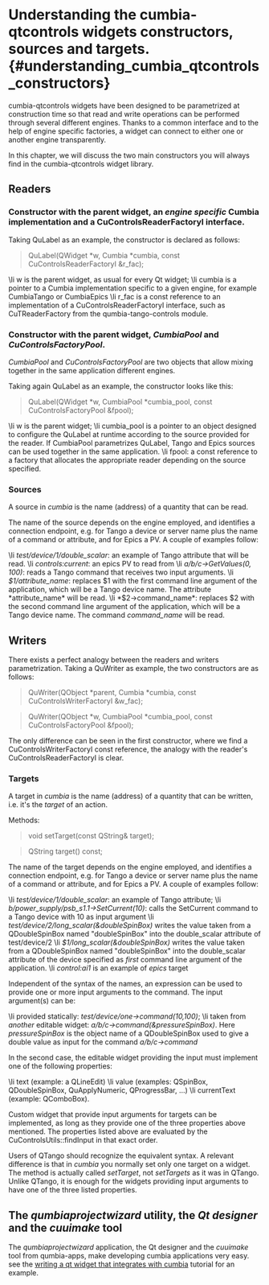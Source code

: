 # Understanding the cumbia-qtcontrols widgets constructors, sources and targets. {#understanding_cumbia_qtcontrols_constructors}

cumbia-qtcontrols widgets have been designed to be parametrized at construction time so that read and write operations can be
performed through several different engines. Thanks to a common interface and to the help of engine specific factories, a
widget can connect to either one or another engine transparently.

In this chapter, we will discuss the two main constructors you will always find in the cumbia-qtcontrols widget library.

## Readers

### Constructor with the parent widget, an *engine specific* Cumbia implementation and a CuControlsReaderFactoryI interface.

Taking QuLabel as an example, the constructor is declared as follows:

> QuLabel(QWidget *w, Cumbia *cumbia, const CuControlsReaderFactoryI &r_fac);

\li w is the parent widget, as usual for every Qt widget;
\li cumbia is a pointer to a Cumbia implementation specific to a given engine, for example CumbiaTango or CumbiaEpics
\li r_fac is a const reference to an implementation of a CuControlsReaderFactoryI interface, such as CuTReaderFactory
from the qumbia-tango-controls module.


### Constructor with the parent widget, *CumbiaPool*  and *CuControlsFactoryPool*.

*CumbiaPool*  and *CuControlsFactoryPool* are two objects that allow mixing together in the same application different engines.

Taking again QuLabel as an example, the constructor looks like this:

> QuLabel(QWidget *w, CumbiaPool *cumbia_pool, const CuControlsFactoryPool &fpool);

\li w is the parent widget;
\li cumbia_pool is a pointer to an object designed to configure the QuLabel at runtime according to the source provided 
for the reader. If CumbiaPool parametrizes QuLabel, Tango and Epics sources can be used together in the same application. 
\li fpool: a const reference to a factory that allocates the appropriate reader depending on the source specified.


### Sources

A source in *cumbia* is the name (address) of a quantity that can be read.

The name of the source depends on the engine employed, and identifies a
connection endpoint, e.g. for Tango a device or server name plus the name of a
command or attribute, and for Epics a PV. A couple of examples follow:

\li *test/device/1/double_scalar*: an example of Tango attribute that will be read.
\li *controls:current*: an epics PV to read from
\li *a/b/c->GetValues(0, 100)*: reads a Tango command that receives two input arguments.
\li *$1/attribute_name*: replaces $1 with the first command line argument of the application, which will be a Tango device name. The attribute *attribute_name* will be read.
\li *$2->command_name*: replaces $2  with the second command line argument of the application, which will be a Tango device name. The command *command_name* will be read.



## Writers

There exists a perfect analogy between the readers and writers parametrization. Taking a QuWriter as example, the two constructors are as follows:

> QuWriter(QObject *parent, Cumbia *cumbia, const CuControlsWriterFactoryI &w_fac);

> QuWriter(QObject *w, CumbiaPool *cumbia_pool, const CuControlsFactoryPool &fpool);

The only difference can be seen in the first constructor, where we find a CuControlsWriterFactoryI const reference, the 
analogy with the reader's CuControlsReaderFactoryI is clear.


### Targets

A target in *cumbia* is the name (address) of a quantity that can be written, i.e. it's the 
*target* of an action.

Methods:

> void setTarget(const QString& target);

> QString target() const;

The name of the target depends on the engine employed, and identifies a
connection endpoint, e.g. for Tango a device or server name plus the name of a
command or attribute, and for Epics a PV. A couple of examples follow:

\li *test/device/1/double_scalar*: an example of Tango attribute;
\li *b/power_supply/psb_s1.1->SetCurrent(10)*: calls the SetCurrent command to a Tango device with 10 as input argument
\li *test/device/2/long_scalar(&doubleSpinBox)* writes the value taken from a QDoubleSpinBox named "doubleSpinBox" into the double_scalar attribute of test/device/2
\li *$1/long_scalar(&doubleSpinBox)* writes the value taken from a QDoubleSpinBox named "doubleSpinBox" into the double_scalar attribute of the device specified as *first*
command line argument of the application.
\li *control:ai1* is an example of *epics* target 


Independent of the syntax of the names, an expression can be used to provide one or more input arguments
to the command. The input argument(s) can be:

\li provided statically: *test/device/one->command(10,100)*;
\li taken from *another* editable widget: *a/b/c->command(&pressureSpinBox)*.
Here *pressureSpinBox* is the object name of a QDoubleSpinBox used to give a
double value as input for the command *a/b/c->command*

In the second case, the editable widget providing the input must implement one of the
following properties:

\li text (example: a QLineEdit)
\li value (examples: QSpinBox, QDoubleSpinBox, QuApplyNumeric, QProgressBar, ...)
\li currentText (example: QComboBox).

Custom widget that provide input arguments for targets can be implemented, as long as
they provide one of the three properties above mentioned.
The properties listed above are evaluated by the CuControlsUtils::findInput in that
exact order.

Users of QTango should recognize the equivalent syntax.
A relevant difference is that in *cumbia* you normally set only one target on a widget.
The method is actually called *setTarget*, not *setTargets* as it was in QTango. Unlike QTango,
it is enough for the widgets providing input arguments to have one of the three listed properties.

## The *qumbiaprojectwizard* utility, the *Qt designer* and the *cuuimake* tool

The *qumbiaprojectwizard* application, the Qt designer and the *cuuimake* tool from qumbia-apps, make developing 
cumbia applications very easy. see the <a href="../../qumbia-tango-controls/html/md_src_tutorial_qumbiatango_widget.html">
writing a qt widget that integrates with cumbia</a> tutorial for an example.

















